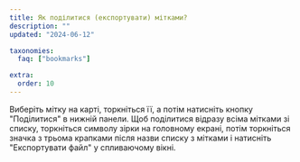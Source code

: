 ```yaml
---
title: Як поділитися (експортувати) мітками?
description: ""
updated: "2024-06-12"

taxonomies:
  faq: ["bookmarks"]

extra:
  order: 10
---
```


Виберіть мітку на карті, торкніться її, а потім натисніть кнопку "Поділитися" в нижній панели. Щоб поділитися відразу всіма мітками зі списку, торкніться символу зірки на головному екрані, потім торкніться значка з трьома крапками після назви списку з мітками і натисніть "Експортувати файл" у спливаючому вікні.
